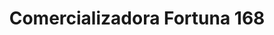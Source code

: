 ---
title: "Comercializadora Fortuna 168"
url: /puerto-la-cruz/comercializadora-fortuna-168/
shop: tienda rural
---